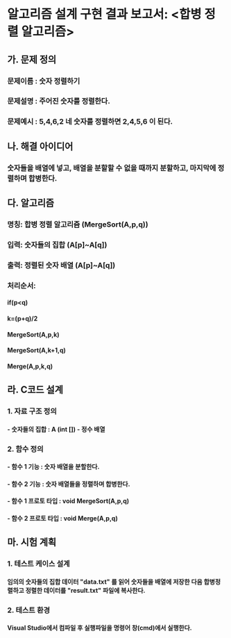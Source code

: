 # 알고리즘 설계 구현 결과 보고서: <합병 정렬 알고리즘>

## 가. 문제 정의
### 문제이름 : 숫자 정렬하기
### 문제설명 : 주어진 숫자를 정렬한다.
### 문제예시 : 5,4,6,2 네 숫자를 정렬하면 2,4,5,6 이 된다.

## 나. 해결 아이디어
### 숫자들을 배열에 넣고, 배열을 분할할 수 없을 때까지 분할하고, 마지막에 정렬하며 합병한다.

## 다. 알고리즘
### 명칭: 합병 정렬 알고리즘 (MergeSort(A,p,q))
### 입력: 숫자들의 집합 (A[p]~A[q])
### 출력: 정렬된 숫자 배열 (A[p]~A[q])
### 처리순서:
#### if(p<q)
####  k=(p+q)/2
####  MergeSort(A,p,k)
####  MergeSort(A,k+1,q)
####  Merge(A,p,k,q)

## 라. C코드 설계
### 1. 자료 구조 정의
#### - 숫자들의 집합 : A (int []) - 정수 배열

### 2. 함수 정의
#### - 함수 1 기능 : 숫자 배열을 분할한다.
#### - 함수 2 기능 : 숫자 배열들을 정렬하며 합병한다.
#### - 함수 1 프로토 타입 : void MergeSort(A,p,q)
#### - 함수 2 프로토 타입 : void Merge(A,p,q)

## 마. 시험 계획
### 1. 테스트 케이스 설계
#### 임의의 숫자들의 집합 데이터 "data.txt" 를 읽어 숫자들을 배열에 저장한 다음 합병정렬하고 정렬한 데이터를 "result.txt" 파일에 복사한다.
### 2. 테스트 환경
#### Visual Studio에서 컴파일 후 실행파일을 명령어 창(cmd)에서 실행한다.
